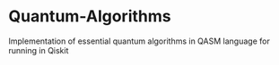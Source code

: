 # Quantum-Algorithms
Implementation of essential quantum algorithms in QASM language for running in Qiskit

